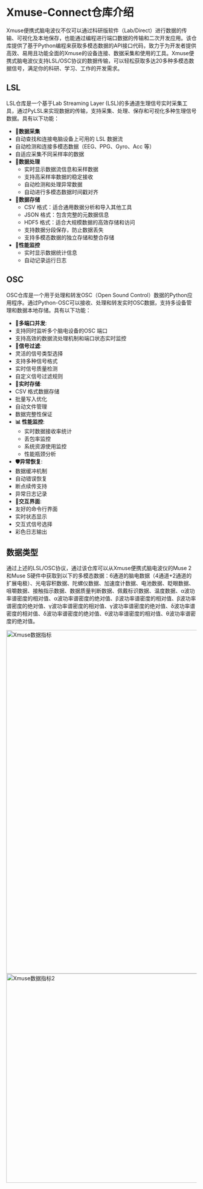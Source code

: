 # Xmuse-Connect仓库介绍

Xmuse便携式脑电波仪不仅可以通过科研版软件（Lab/Direct）进行数据的传输、可视化及本地保存，也能通过编程进行端口数据的传输和二次开发应用。该仓库提供了基于Python编程来获取多模态数据的API接口代码，致力于为开发者提供高效、易用且功能全面的Xmuse的设备连接、数据采集和使用的工具。Xmuse便携式脑电波仪支持LSL/OSC协议的数据传输，可以轻松获取多达20多种多模态数据信号，满足你的科研、学习、工作的开发需求。

## LSL

LSL仓库是一个基于Lab Streaming Layer (LSL)的多通道生理信号实时采集工具，通过PyLSL来实现数据的传输，支持采集、处理、保存和可视化多种生理信号数据。具有以下功能：

-  🚀**数据采集**
  - 自动查找和连接电脑设备上可用的 LSL 数据流
  - 自动检测和连接多模态数据（EEG、PPG、Gyro、Acc 等）
  - 自适应采集不同采样率的数据
- **🔄数据处理**
  - 实时显示数据流信息和采样数据
  - 支持高采样率数据的稳定接收
  - 自动检测和处理异常数据
  - 自动进行多模态数据时间戳对齐
- 💾**数据存储**
  - CSV 格式：适合通用数据分析和导入其他工具
  - JSON 格式：包含完整的元数据信息
  - HDF5 格式：适合大规模数据的高效存储和访问
  - 支持数据分段保存，防止数据丢失
  - 支持多模态数据的独立存储和整合存储
- **📝性能监控**
  - 实时显示数据统计信息
  - 自动记录运行日志

## OSC

OSC仓库是一个用于处理和转发OSC（Open Sound Control）数据的Python应用程序。通过Python-OSC可以接收、处理和转发实时OSC数据，支持多设备管理和数据本地存储。具有以下功能：

-  **🚀多端口并发**:
  - 支持同时监听多个脑电设备的OSC 端口
  - 支持高效的数据流处理机制和端口状态实时监控
-  **🎯信号过滤**:
  - 灵活的信号类型选择
  - 支持多种信号格式
  - 实时信号质量检测
  - 自定义信号过滤规则
-  **💾实时存储**:
  - CSV 格式数据存储
  - 批量写入优化
  - 自动文件管理
  - 数据完整性保证
- **📊 性能监控**:
  - 实时数据接收率统计
  - 丢包率监控
  - 系统资源使用监控
  - 性能瓶颈分析
-  **🛡️异常恢复**:
  - 数据缓冲机制
  - 自动错误恢复
  - 断点续传支持
  - 异常日志记录
-  **🎨交互界面**:
  - 友好的命令行界面
  - 实时状态显示
  - 交互式信号选择
  - 彩色日志输出

## 数据类型

通过上述的LSL/OSC协议，通过该仓库可以从Xmuse便携式脑电波仪的Muse 2和Muse S硬件中获取到以下的多模态数据：6通道的脑电数据（4通道+2通道的扩展电极）、光电容积数据、陀螺仪数据、加速度计数据、电池数据、眨眼数据、咀嚼数据、接触指示数据、数据质量判断数据、佩戴标识数据、温度数据、α波功率谱密度的相对值、α波功率谱密度的绝对值、β波功率谱密度的相对值、β波功率谱密度的绝对值、γ波功率谱密度的相对值、γ波功率谱密度的绝对值、δ波功率谱密度的相对值、δ波功率谱密度的绝对值、θ波功率谱密度的相对值、θ波功率谱密度的绝对值。

<img width="2062" height="906" alt="Xmuse数据指标" src="https://github.com/user-attachments/assets/304aebda-5ede-407f-a324-5a17f291767f" />

<img width="2130" height="552" alt="Xmuse数据指标2" src="https://github.com/user-attachments/assets/284450e1-336d-4199-9206-3d541865ef42" />
